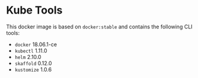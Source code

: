# Kube Tools

This docker image is based on `docker:stable` and contains the following CLI tools:
- `docker` 18.06.1-ce
- `kubectl` 1.11.0
- `helm` 2.10.0
- `skaffold` 0.12.0
- `kustomize` 1.0.6

